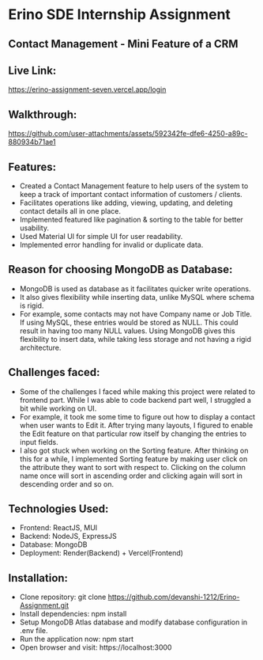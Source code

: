 # Erino SDE Internship Assignment
## Contact Management - Mini Feature of a CRM

## Live Link:
https://erino-assignment-seven.vercel.app/login

## Walkthrough:
https://github.com/user-attachments/assets/592342fe-dfe6-4250-a89c-880934b71ae1

## Features:
- Created a Contact Management feature to help users of the system to keep a track of important contact information of customers / clients.
- Facilitates operations like adding, viewing, updating, and deleting contact details all in one place.
- Implemented featured like pagination & sorting to the table for better usability.
- Used Material UI for simple UI for user readability.
- Implemented error handling for invalid or duplicate data.

## Reason for choosing MongoDB as Database:
- MongoDB is used as database as it facilitates quicker write operations.
- It also gives flexibility while inserting data, unlike MySQL where schema is rigid.
- For example, some contacts may not have Company name or Job Title. If using MySQL, these entries would be stored as NULL. This could result in having too many NULL values. Using MongoDB gives this flexibility to insert data, while taking less storage and not having a rigid architecture.

## Challenges faced:
- Some of the challenges I faced while making this project were related to frontend part. While I was able to code backend part well, I struggled a bit while working on UI.
- For example, it took me some time to figure out how to display a contact when user wants to Edit it. After trying many layouts, I figured to enable the Edit feature on that particular row itself by changing the entries to input fields.
- I also got stuck when working on the Sorting feature. After thinking on this for a while, I implemented Sorting feature by making user click on the attribute they want to sort with respect to. Clicking on the column name once will sort in ascending order and clicking again will sort in descending order and so on.

## Technologies Used:
- Frontend: ReactJS, MUI
- Backend: NodeJS, ExpressJS
- Database: MongoDB
- Deployment: Render(Backend) + Vercel(Frontend)

## Installation:
- Clone repository:
  git clone https://github.com/devanshi-1212/Erino-Assignment.git
- Install dependencies:
  npm install
- Setup MongoDB Atlas database and modify database configuration in .env file.
- Run the application now:
  npm start
- Open browser and visit:
  https://localhost:3000
